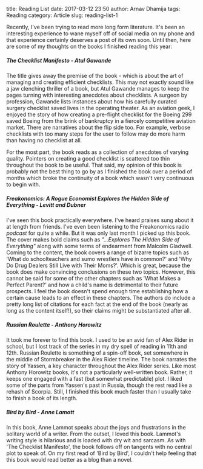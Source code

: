 title: Reading List
date: 2017-03-12 23:50
author: Arnav Dhamija
tags: Reading
category: Article
slug: reading-list-1

Recently, I've been trying to read more long form literature. It's been an interesting experience to wane myself off of social media on my phone and that experience certainly deserves a post of its own soon. Until then, here are some of my thoughts on the books I finished reading this year:

##### The Checklist Manifesto - Atul Gawande

The title gives away the premise of the book - which is about the art of managing and creating efficient checklists. This may not exactly sound like a jaw clenching thriller of a book, but Atul Gawande manages to keep the pages turning with interesting anecdotes about checklists. A surgeon by profession, Gawande lists instances about how his carefully curated surgery checklist saved lives in the operating theater. As an aviation geek, I enjoyed the story of how creating a pre-flight checklist for the Boeing 299 saved Boeing from the brink of bankruptcy in a fiercely competitive aviation market. There are narratives about the flip side too. For example, verbose checklists with too many steps for the user to follow may do more harm than having no checklist at all.

For the most part, the book reads as a collection of anecdotes of varying quality. Pointers on creating a good checklist is scattered too thin throughout the book to be useful. That said, my opinion of this book is probably not the best thing to go by as I finished the book over a period of months which broke the continuity of a book which wasn't very continuous to begin with.

##### Freakonomics: A Rogue Economist Explores the Hidden Side of Everything - Levitt and Dubner

I've seen this book practically everywhere. I've heard praises sung about it at length from friends. I've even been listening to the Freakonomics radio *podcast* for quite a while. But it was only last month I picked up this book. The cover makes bold claims such as *"...Explores The Hidden Side of Everything"* along with some terms of endearment from Malcolm Gladwell. Coming to the content, the book covers a range of bizarre topics such as 'What do schoolteachers and sumo wrestlers have in common?' and 'Why Do Drug Dealers Still Live with Their Moms?'. Which is great, because the book does make convincing conclusions on these two topics. However, this cannot be said for some of the other chapters such as 'What Makes a Perfect Parent?' and how a child's name is detrimental to their future prospects. I feel the book doesn't spend enough time establishing how a certain cause leads to an effect in these chapters. The authors do include a pretty long list of citations for each fact at the end of the book (nearly as long as the content itself!), so their claims might be substantiated after all.

##### Russian Roulette - Anthony Horowitz

It took me forever to find this book. I used to be an avid fan of Alex Rider in school, but I lost track of the series in my dry spell of reading in 11th and 12th. Russian Roulette is something of a spin-off book, set somewhere in the middle of Stormbreaker in the Alex Rider timeline. The book narrates the story of Yassen, a key character throughout the Alex Rider series. Like most Anthony Horowitz books, it's not a particularly well-written book. Rather, it keeps one engaged with a fast (but somewhat predictable) plot. I liked some of the parts from Yassen's past in Russia, though the rest read like a rehash of Scorpia. Still, I finished this book much faster than I usually take to finish a book of its length.

##### Bird by Bird - Anne Lamott

In this book, Anne Lammot speaks about the joys and frustrations in the solitary world of a writer. From the outset, I loved this book. Lammot's writing style is hilarious and is loaded with dry wit and sarcasm. As with 'The Checklist Manifesto', the book follows off on tangents with no central plot to speak of. On my first read of 'Bird by Bird', I couldn't help feeling that this book would read better as a blog than a novel.
